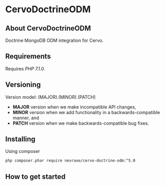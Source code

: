 CervoDoctrineODM
================

About CervoDoctrineODM
----------------------

Doctrine MongoDB ODM integration for Cervo.


Requirements
------------

Requires *PHP 7.1.0*.


Versioning
----------

Version model: (MAJOR).(MINOR).(PATCH)

 - **MAJOR** version when we make incompatible API changes,
 - **MINOR** version when we add functionality in a backwards-compatible manner, and
 - **PATCH** version when we make backwards-compatible bug fixes.


Installing
----------

Using composer

```bash
php composer.phar require nevraxe/cervo-doctrine-odm:^5.0
```


How to get started
------------------

